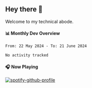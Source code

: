 ## Hey there 👋

Welcome to my technical abode.

#### 📊 Monthly Dev Overview
<!--START_SECTION:waka-->

```txt
From: 22 May 2024 - To: 21 June 2024

No activity tracked
```

<!--END_SECTION:waka-->

#### 🎧 Now Playing

[![spotify-github-profile](https://spotify-github-profile.vercel.app/api/view?uid=james2mid&cover_image=true&theme=natemoo-re)](https://open.spotify.com/user/james2mid?si=2b3baf2b09cb499e)
